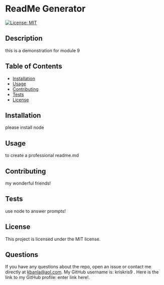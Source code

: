 
# ReadMe Generator

[![License: MIT](https://img.shields.io/badge/License-MIT-yellow.svg)](https://opensource.org/licenses/MIT)

## Description

this is a demonstration for module 9

## Table of Contents

- [Installation](#installation)
- [Usage](#usage)
- [Contributing](#contributing)
- [Tests](#tests)
- [License](#license)


## Installation

please install node

## Usage

to create a professional readme.md

## Contributing

my wonderful friends!

## Tests

use node to answer prompts!

## License

This project is licensed under the MIT license.

## Questions

If you have any questions about the repo, open an issue or contact me directly at kbanla@aol.com. My GitHub username is: kriskris9 . Here is the link to my GitHub profile: enter link here!.
  